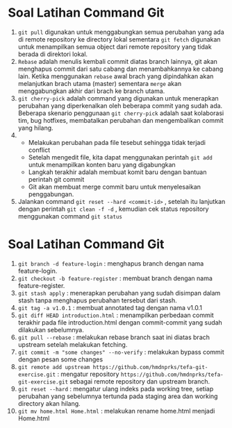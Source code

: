 ﻿# Soal Latihan Command Git

 1. `git pull` digunakan untuk menggabungkan semua perubahan yang ada di remote repository ke directory lokal sementara `git fetch` digunakan untuk menampilkan semua object dari remote repository yang tidak berada di direktori lokal.
 2. `Rebase` adalah menulis kembali commit diatas branch lainnya, git akan menghapus commit dari satu cabang dan menambahkannya ke cabang lain. Ketika menggunakan `rebase` awal brach yang dipindahkan akan melanjutkan brach utama (master) sementara `merge` akan menggabungkan akhir dari brach ke branch utama.
 3. `git cherry-pick` adalah command yang digunakan untuk menerapkan perubahan yang diperkenalkan oleh beberapa commit yang sudah ada. Beberapa skenario penggunaan `git cherry-pick` adalah saat kolaborasi tim, bug hotfixes, membatalkan perubahan dan mengembalikan commit yang hilang.
 4. - Melakukan perubahan pada file tesebut sehingga tidak terjadi conflict
	 - Setelah mengedit file, kita dapat menggunakan perintah `git add` untuk menampilkan konten baru yang digabungkan
	 - Langkah terakhir adalah membuat komit baru dengan bantuan perintah git commit
	 - Git akan membuat merge commit baru untuk menyelesaikan penggabungan.
 6. Jalankan command `git reset --hard <commit-id>` , setelah itu lanjutkan dengan perintah `git clean -f -d` , kemudian cek status repository menggunakan command `git status` 

# Soal Latihan Command Git
1. `git branch -d feature-login` : menghapus branch dengan nama feature-login.
2. `git checkout -b feature-register` : membuat branch dengan nama feature-register.
3. `git stash apply` : menerapkan perubahan yang sudah disimpan dalam stash tanpa menghapus perubahan tersebut dari stash.
4. `git tag -a v1.0.1` : membuat annotated tag dengan nama v1.0.1
5. `git diff HEAD introduction.html` : menampilkan perbedaan commit terakhir pada file introduction.html dengan commit-commit yang sudah dilakukan sebelumnya.
6. `git pull --rebase` : melakukan rebase branch saat ini diatas brach upstream setelah melakukan fetching.
7. `git commit -m "some changes" --no-verify` : melakukan bypass commit dengan pesan some changes
8. `git remote add upstream https://github.com/hmdnprks/tefa-git-exercise.git` : mengatur repository `https://github.com/hmdnprks/tefa-git-exercise.git` sebagai remote repository dan upstream branch.
9. `git reset --hard` : mengatur ulang indeks pada working tree, setiap perubahan yang sebelumnya tertunda pada staging area dan working directory akan hilang.
10. `git mv home.html Home.html` : melakukan rename home.html menjadi Home.html

